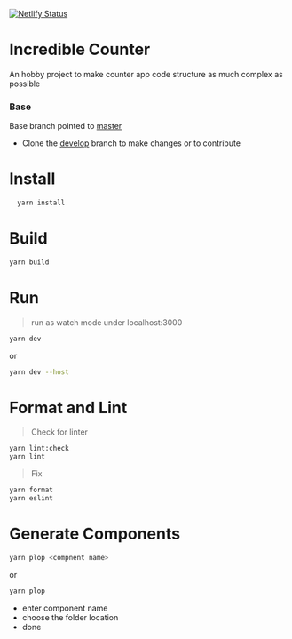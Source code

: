 [![Netlify Status](https://api.netlify.com/api/v1/badges/5cb60d1e-cdf8-4960-a1be-356502e38d9c/deploy-status)](https://app.netlify.com/sites/autocounter/deploys)

# Incredible Counter

An hobby project to make counter app code structure as much complex as possible

### Base

Base branch pointed to [master](https://github.com/shrivatsabhat/incredible-counter/tree/master)

- Clone the [develop](https://github.com/shrivatsabhat/incredible-counter) branch to make changes or to contribute

# Install

```bash
  yarn install
```

# Build

```bash
yarn build
```

# Run

> run as watch mode under localhost:3000

```bash
yarn dev
```

or

```bash
yarn dev --host
```

# Format and Lint

> Check for linter

```bash
yarn lint:check
yarn lint
```

> Fix

```bash
yarn format
yarn eslint
```

# Generate Components

```bash
yarn plop <compnent name>
```

or

```bash
yarn plop
```

- enter component name
- choose the folder location
- done
